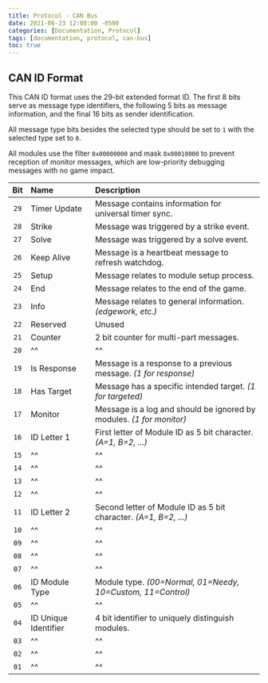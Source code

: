 ```yaml
---
title: Protocol - CAN Bus
date: 2021-06-23 12:00:00 -0500
categories: [Documentation, Protocol]
tags: [documentation, protocol, can-bus]
toc: true
---
```


## CAN ID Format

This CAN ID format uses the 29-bit extended format ID. The first 8 bits serve as message type identifiers, the following 5 bits as message information, and the final 16 bits as sender identification.

All message type bits besides the selected type should be set to `1` with the selected type set to `0`.

All modules use the filter `0x00000000` and mask `0x00010000` to prevent reception of monitor messages, which are low-priority debugging messages with no game impact.

|  Bit  | Name                 | Description                                                          |
| :---: | :------------------- | :------------------------------------------------------------------- |
| `29`  | Timer Update         | Message contains information for universal timer sync.               |
| `28`  | Strike               | Message was triggered by a strike event.                             |
| `27`  | Solve                | Message was triggered by a solve event.                              |
| `26`  | Keep Alive           | Message is a heartbeat message to refresh watchdog.                  |
| `25`  | Setup                | Message relates to module setup process.                             |
| `24`  | End                  | Message relates to the end of the game.                              |
| `23`  | Info                 | Message relates to general information. *(edgework, etc.)*           |
| `22`  | Reserved             | Unused                                                               |
| `21`  | Counter              | 2 bit counter for multi-part messages.                               |
| `20`  | ^^                   | ^^                                                                   |
| `19`  | Is Response          | Message is a response to a previous message. *(1 for response)*      |
| `18`  | Has Target           | Message has a specific intended target. *(1 for targeted)*           |
| `17`  | Monitor              | Message is a log and should be ignored by modules. *(1 for monitor)* |
| `16`  | ID Letter 1          | First letter of Module ID as 5 bit character. *(A=1, B=2, ...)*      |
| `15`  | ^^                   | ^^                                                                   |
| `14`  | ^^                   | ^^                                                                   |
| `13`  | ^^                   | ^^                                                                   |
| `12`  | ^^                   | ^^                                                                   |
| `11`  | ID Letter 2          | Second letter of Module ID as 5 bit character. *(A=1, B=2, ...)*     |
| `10`  | ^^                   | ^^                                                                   |
| `09`  | ^^                   | ^^                                                                   |
| `08`  | ^^                   | ^^                                                                   |
| `07`  | ^^                   | ^^                                                                   |
| `06`  | ID Module Type       | Module type. *(00=Normal, 01=Needy, 10=Custom, 11=Control)*          |
| `05`  | ^^                   | ^^                                                                   |
| `04`  | ID Unique Identifier | 4 bit identifier to uniquely distinguish modules.                    |
| `03`  | ^^                   | ^^                                                                   |
| `02`  | ^^                   | ^^                                                                   |
| `01`  | ^^                   | ^^                                                                   |